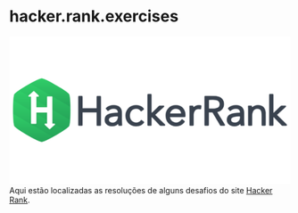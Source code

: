 # hacker.rank.exercises
![hackerrank](hackerrank.png)
Aqui estão localizadas as resoluções de alguns desafios do site [Hacker Rank](https://www.hackerrank.com/dashboard).
